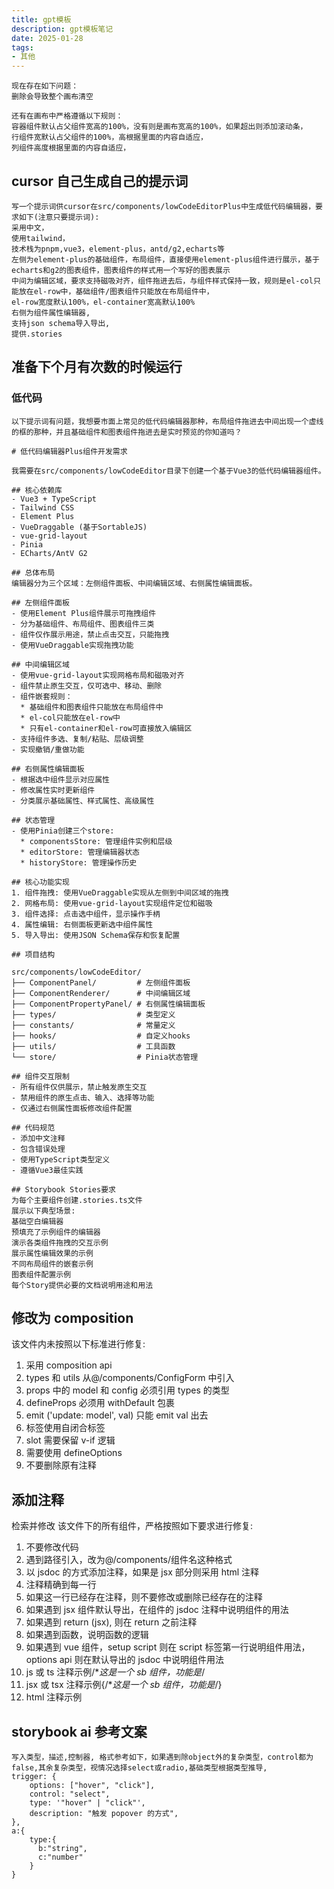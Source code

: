 ```yaml
---
title: gpt模板
description: gpt模板笔记
date: 2025-01-28
tags:
- 其他
---
```

```
现在存在如下问题：
删除会导致整个画布清空

还有在画布中严格遵循以下规则：
容器组件默认占父组件宽高的100%，没有则是画布宽高的100%，如果超出则添加滚动条，
行组件宽默认占父组件的100%，高根据里面的内容自适应，
列组件高度根据里面的内容自适应，
```

## cursor 自己生成自己的提示词
```
写一个提示词供cursor在src/components/lowCodeEditorPlus中生成低代码编辑器，要求如下(注意只要提示词):
采用中文，
使用tailwind，
技术栈为pnpm,vue3，element-plus，antd/g2,echarts等
左侧为element-plus的基础组件，布局组件，直接使用element-plus组件进行展示，基于echarts和g2的图表组件，图表组件的样式用一个写好的图表展示
中间为编辑区域，要求支持磁吸对齐，组件拖进去后，与组件样式保持一致，规则是el-col只能放在el-row中，基础组件/图表组件只能放在布局组件中，
el-row宽度默认100%，el-container宽高默认100%
右侧为组件属性编辑器,
支持json schema导入导出,
提供.stories
```
## 准备下个月有次数的时候运行
### 低代码
```text
以下提示词有问题，我想要市面上常见的低代码编辑器那种，布局组件拖进去中间出现一个虚线的框的那种，并且基础组件和图表组件拖进去是实时预览的你知道吗？

# 低代码编辑器Plus组件开发需求

我需要在src/components/lowCodeEditor目录下创建一个基于Vue3的低代码编辑器组件。

## 核心依赖库
- Vue3 + TypeScript
- Tailwind CSS
- Element Plus
- VueDraggable (基于SortableJS)
- vue-grid-layout
- Pinia
- ECharts/AntV G2

## 总体布局
编辑器分为三个区域：左侧组件面板、中间编辑区域、右侧属性编辑面板。

## 左侧组件面板
- 使用Element Plus组件展示可拖拽组件
- 分为基础组件、布局组件、图表组件三类
- 组件仅作展示用途，禁止点击交互，只能拖拽
- 使用VueDraggable实现拖拽功能

## 中间编辑区域
- 使用vue-grid-layout实现网格布局和磁吸对齐
- 组件禁止原生交互，仅可选中、移动、删除
- 组件嵌套规则：
  * 基础组件和图表组件只能放在布局组件中
  * el-col只能放在el-row中
  * 只有el-container和el-row可直接放入编辑区
- 支持组件多选、复制/粘贴、层级调整
- 实现撤销/重做功能

## 右侧属性编辑面板
- 根据选中组件显示对应属性
- 修改属性实时更新组件
- 分类展示基础属性、样式属性、高级属性

## 状态管理
- 使用Pinia创建三个store:
  * componentsStore: 管理组件实例和层级
  * editorStore: 管理编辑器状态
  * historyStore: 管理操作历史

## 核心功能实现
1. 组件拖拽: 使用VueDraggable实现从左侧到中间区域的拖拽
2. 网格布局: 使用vue-grid-layout实现组件定位和磁吸
3. 组件选择: 点击选中组件，显示操作手柄
4. 属性编辑: 右侧面板更新选中组件属性
5. 导入导出: 使用JSON Schema保存和恢复配置

## 项目结构

src/components/lowCodeEditor/
├── ComponentPanel/         # 左侧组件面板
├── ComponentRenderer/      # 中间编辑区域
├── ComponentPropertyPanel/ # 右侧属性编辑面板
├── types/                  # 类型定义
├── constants/              # 常量定义
├── hooks/                  # 自定义hooks
├── utils/                  # 工具函数
└── store/                  # Pinia状态管理

## 组件交互限制
- 所有组件仅供展示，禁止触发原生交互
- 禁用组件的原生点击、输入、选择等功能
- 仅通过右侧属性面板修改组件配置

## 代码规范
- 添加中文注释
- 包含错误处理
- 使用TypeScript类型定义
- 遵循Vue3最佳实践

## Storybook Stories要求
为每个主要组件创建.stories.ts文件
展示以下典型场景:
基础空白编辑器
预填充了示例组件的编辑器
演示各类组件拖拽的交互示例
展示属性编辑效果的示例
不同布局组件的嵌套示例
图表组件配置示例
每个Story提供必要的文档说明用途和用法
```

## 修改为 composition
该文件内未按照以下标准进行修复:
1. 采用 composition api
2. types 和 utils 从@/components/ConfigForm 中引入
3. props 中的 model 和 config 必须引用 types 的类型
4. defineProps 必须用 withDefault 包裹
5. emit ('update: model', val) 只能 emit val 出去
6. 标签使用自闭合标签
7. slot 需要保留 v-if 逻辑
8. 需要使用 defineOptions
9. 不要删除原有注释

## 添加注释
检索并修改 该文件下的所有组件，严格按照如下要求进行修复:
1. 不要修改代码
2. 遇到路径引入，改为@/components/组件名这种格式
3. 以 jsdoc 的方式添加注释，如果是 jsx 部分则采用 html 注释
4. 注释精确到每一行
5. 如果这一行已经存在注释，则不要修改或删除已经存在的注释
6. 如果遇到 jsx 组件默认导出，在组件的 jsdoc 注释中说明组件的用法
7. 如果遇到 return (jsx), 则在 return 之前注释
8. 如果遇到函数，说明函数的逻辑
9. 如果遇到 vue 组件，setup script 则在 script 标签第一行说明组件用法，options api 则在默认导出的 jsdoc 中说明组件用法
10. js 或 ts 注释示例/**这是一个 sb 组件，功能是*/
11. jsx 或 tsx 注释示例{/**这是一个 sb 组件，功能是*/}
12. html 注释示例<!-- 日历组件 -->
## storybook ai 参考文案
```text
写入类型，描述,控制器, 格式参考如下，如果遇到除object外的复杂类型，control都为false,其余复杂类型，视情况选择select或radio,基础类型根据类型推导,
trigger: {
	options: ["hover", "click"],
	control: "select",
	type: '"hover" | "click"',
	description: "触发 popover 的方式",
},
a:{
	type:{
	  b:"string",
	  c:"number"
	}
}
```
